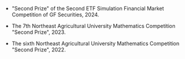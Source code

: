 - "Second Prize" of the Second ETF Simulation Financial Market Competition of GF Securities, 2024.

- The 7th Northeast Agricultural University Mathematics Competition "Second Prize", 2023.

- The sixth Northeast Agricultural University Mathematics Competition "Second Prize", 2022.
